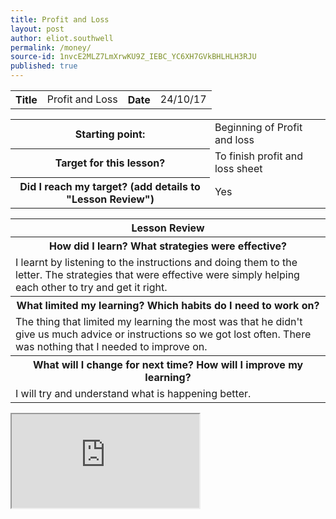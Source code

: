 ```yaml
---
title: Profit and Loss
layout: post
author: eliot.southwell
permalink: /money/
source-id: 1nvcE2MLZ7LmXrwKU9Z_IEBC_YC6XH7GVkBHLHLH3RJU
published: true
---
```

<table class="table1">
  <tr>
    <th>Title</th>
    <td>Profit and Loss</td>
    <th>Date</th>
    <td>24/10/17</td>
  </tr>
</table>


<table class="table1">
  <tr>
    <th>Starting point:</th>
    <td>Beginning of Profit and loss</td>
  </tr>
  <tr>
    <th>Target for this lesson?</th>
    <td>To finish profit and loss sheet</td>
  </tr>
  <tr>
    <th>Did I reach my target? 
(add details to "Lesson Review")</th>
    <td>Yes</td>
  </tr>
</table>


<table class="table1">
  <tr>
    <th>Lesson Review</th>
  </tr>
  <tr>
    <th>How did I learn? What strategies were effective? </th>
  </tr>
  <tr>
    <td>I learnt by listening to the instructions and doing them to the letter. The strategies that were effective were simply helping each other to try and get it right.</td>
  </tr>
  <tr>
    <th>What limited my learning? Which habits do I need to work on? </th>
  </tr>
  <tr>
    <td>The thing that limited my learning the most was that he didn't give us much advice or instructions so we got lost often. There was nothing that I needed to improve on.</td>
  </tr>
  <tr>
    <th>What will I change for next time? How will I improve my learning?</th>
  </tr>
  <tr>
    <td>I will try and understand what is happening better.</td>
  </tr>
  
</table>

<iframe src="https://docs.google.com/spreadsheets/d/e/2PACX-1vRi82yyhPAd7szBStneAhJ83-gAYHjKmpWFa7sLcxdT7FyUs39sRjTI3H5SMQlYkXnBZDogbRwD4phT/pubhtml?widget=true&amp;headers=false"></iframe>

